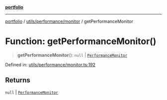 [**portfolio**](../../../../README.md)

***

[portfolio](../../../../modules.md) / [utils/performance/monitor](../README.md) / getPerformanceMonitor

# Function: getPerformanceMonitor()

> **getPerformanceMonitor**(): `null` \| [`PerformanceMonitor`](../classes/PerformanceMonitor.md)

Defined in: [utils/performance/monitor.ts:192](https://github.com/tnorlund/Portfolio/blob/187460003383ab25549f0023f303010e8b254201/portfolio/utils/performance/monitor.ts#L192)

## Returns

`null` \| [`PerformanceMonitor`](../classes/PerformanceMonitor.md)

